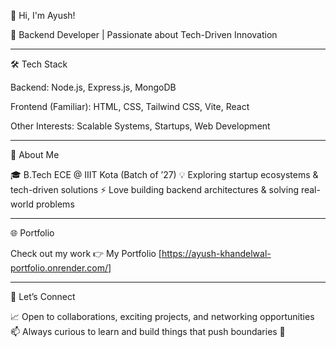 👋 Hi, I'm Ayush!

🚀 Backend Developer | Passionate about Tech-Driven Innovation

--------------------------------------------------------------

🛠️ Tech Stack

Backend: Node.js, Express.js, MongoDB

Frontend (Familiar): HTML, CSS, Tailwind CSS, Vite, React

Other Interests: Scalable Systems, Startups, Web Development

--------------------------------------------------------------

🌱 About Me

🎓 B.Tech ECE @ IIIT Kota (Batch of ’27)
💡 Exploring startup ecosystems & tech-driven solutions
⚡ Love building backend architectures & solving real-world problems

--------------------------------------------------------------

🌐 Portfolio

Check out my work 👉 My Portfolio [https://ayush-khandelwal-portfolio.onrender.com/]

--------------------------------------------------------------

🤝 Let’s Connect

📈 Open to collaborations, exciting projects, and networking opportunities
📫 Always curious to learn and build things that push boundaries 🚀
